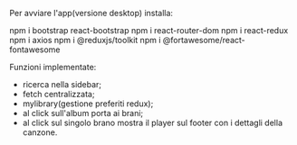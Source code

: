 Per avviare l'app(versione desktop) installa:

npm i bootstrap react-bootstrap
npm i react-router-dom
npm i react-redux
npm i axios
npm i @reduxjs/toolkit
npm i @fortawesome/react-fontawesome


Funzioni implementate:

- ricerca nella sidebar;
- fetch centralizzata;
- mylibrary(gestione preferiti redux);
- al click sull'album porta ai brani;
- al click sul singolo brano mostra il player sul footer con i dettagli della canzone.

